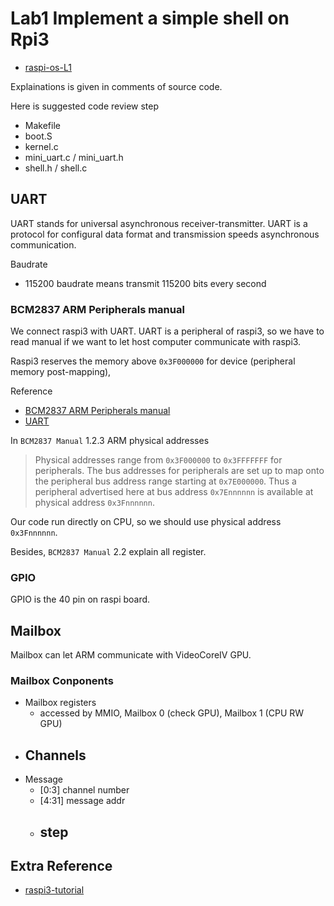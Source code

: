 # Lab1 Implement a simple shell on Rpi3

- [raspi-os-L1](https://github.com/s-matyukevich/raspberry-pi-os/blob/master/docs/lesson01/rpi-os.md)


Explainations is given in comments of source code.

Here is suggested code review step
- Makefile
- boot.S
- kernel.c
- mini_uart.c / mini_uart.h
- shell.h / shell.c


## UART
UART stands for universal asynchronous receiver-transmitter. UART is a protocol for configural data format and transmission speeds asynchronous communication.

Baudrate
- 115200 baudrate means transmit 115200 bits every second

### BCM2837 ARM Peripherals manual
We connect raspi3 with UART. UART is a peripheral of raspi3, so we have to read manual if we want to let host computer communicate with raspi3.

Raspi3 reserves the memory above `0x3F000000` for device (peripheral memory post-mapping), 

Reference
- [BCM2837 ARM Peripherals manual](https://github.com/raspberrypi/documentation/files/1888662/BCM2837-ARM-Peripherals.-.Revised.-.V2-1.pdf)
- [UART](https://nycu-caslab.github.io/OSC2024/labs/hardware/uart.html#uart)

In `BCM2837 Manual` 1.2.3 ARM physical addresses
> Physical addresses range from `0x3F000000` to `0x3FFFFFFF` for peripherals. The bus addresses for peripherals are set up to map onto the peripheral bus address range starting at `0x7E000000`. Thus a peripheral advertised here at bus address `0x7Ennnnnn` is available at physical address `0x3Fnnnnnn`.

Our code run directly on CPU, so we should use physical address `0x3Fnnnnnn`.

Besides, `BCM2837 Manual` 2.2 explain all register.

### GPIO
GPIO is the 40 pin on raspi board.

## Mailbox
Mailbox can let ARM communicate with VideoCoreIV GPU.

### Mailbox Conponents
- Mailbox registers
  - accessed by MMIO, Mailbox 0 (check GPU), Mailbox 1 (CPU RW GPU)
- Channels
  - 
- Message
  - [0:3] channel number
  - [4:31] message addr
  - step
    - 


## Extra Reference
- [raspi3-tutorial](https://github.com/bztsrc/raspi3-tutorial/tree/master)
